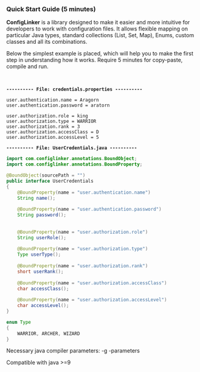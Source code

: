 ### Quick Start Guide (5 minutes)

**ConfigLinker** is a library designed to make it easier and more intuitive for developers to work with configuration files. 
It allows flexible mapping on particular Java types, standard collections (List, Set, Map), Enums, custom classes and all its combinations.

Below the simplest example is placed, which will help you to make the first step in understanding how it works.
Require 5 minutes for copy-paste, compile and run.

<br> 

**`---------- File: credentials.properties ----------`**
```properties
user.authentication.name = Aragorn
user.authentication.password = aratorn

user.authorization.role = king
user.authorization.type = WARRIOR
user.authorization.rank = 3
user.authorization.accessClass = D
user.authorization.accessLevel = 5
```


**`---------- File: UserCredentials.java ----------`**
```java
import com.configlinker.annotations.BoundObject;
import com.configlinker.annotations.BoundProperty;

@BoundObject(sourcePath = "")
public interface UserCredentials
{
	@BoundProperty(name = "user.authentication.name")
	String name();
	
	@BoundProperty(name = "user.authentication.password")
	String password();
	
	
	@BoundProperty(name = "user.authorization.role")
	String userRole();
	
	@BoundProperty(name = "user.authorization.type")
	Type userType();
	
	@BoundProperty(name = "user.authorization.rank")
	short userRank();
	
	@BoundProperty(name = "user.authorization.accessClass")
	char accessClass();
	
	@BoundProperty(name = "user.authorization.accessLevel")
	char accessLevel();
}

enum Type
{
	WARRIOR, ARCHER, WIZARD
}
```

Necessary java compiler parameters:
-g -parameters


Compatible with java >=9

 



